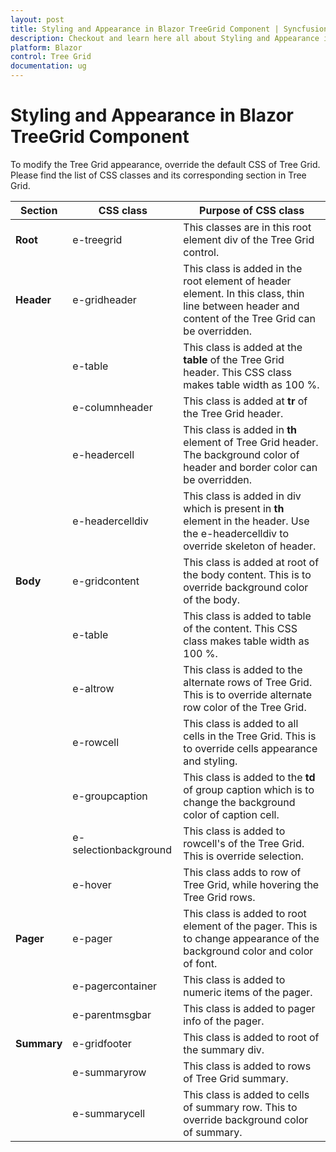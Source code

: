 ```yaml
---
layout: post
title: Styling and Appearance in Blazor TreeGrid Component | Syncfusion
description: Checkout and learn here all about Styling and Appearance in Syncfusion Blazor TreeGrid component and more.
platform: Blazor
control: Tree Grid
documentation: ug
---
```


# Styling and Appearance in Blazor TreeGrid Component

To modify the Tree Grid appearance, override the default CSS of Tree Grid. Please find the list of CSS classes and its corresponding section in Tree Grid.

| Section |CSS class | Purpose of CSS class |
| ----- | ----- | ----- |
| **Root** | e-treegrid | This classes are in this root element div of the Tree Grid control. |
| **Header** | e-gridheader | This class is added in the root element of header element. In this class, thin line between header and content of the Tree Grid can be overridden. |
| | e-table | This class is added at the **table** of the Tree Grid header. This CSS class makes table width as 100 %. |
| | e-columnheader | This class is added at **tr** of the Tree Grid header. |
| | e-headercell | This class is added in **th** element of Tree Grid header. The background color of header and border color can be overridden. |
| | e-headercelldiv | This class is added in div which is present in **th** element in the header. Use the e-headercelldiv to override skeleton of header. |
| **Body** | e-gridcontent | This class is added at root of the body content. This is to override background color of the body. |
| | e-table | This class is added to table of the content. This CSS class makes table width as 100 %. |
| | e-altrow | This class is added to the alternate rows of Tree Grid. This is to override alternate row color of the Tree Grid. |
| | e-rowcell | This class is added to all cells in the Tree Grid. This is to override cells appearance and styling. |
| | e-groupcaption | This class is added to the **td** of group caption which is to change the background color of caption cell. |
| | e-selectionbackground | This class is added to rowcell's of the Tree Grid. This is override selection. |
| | e-hover | This class adds to row of Tree Grid, while hovering the Tree Grid rows. |
| **Pager** | e-pager | This class is added to root element of the pager. This is to change appearance of the background color and color of font. |
| | e-pagercontainer | This class is added to numeric items of the pager. |
| | e-parentmsgbar | This class is added to pager info of the pager. |
| **Summary** | e-gridfooter | This class is added to root of the summary div. |
| | e-summaryrow | This class is added to rows of Tree Grid summary. |
| | e-summarycell | This class is added to cells of summary row. This to override background color of summary. |